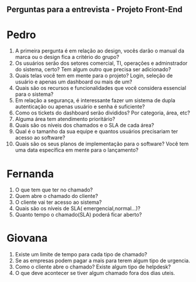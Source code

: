 ## Perguntas para a entrevista - Projeto Front-End

# Pedro
1. A primeira pergunta é em relação ao design, vocês darão o manual da marca ou o design fica a critério do grupo?
2. Os usuários serão dos setores comercial, TI, operações e adminstrador do sistema, certo? Tem algum outro que precisa ser adicionado?
3. Quais telas você tem em mente para o projeto? Login, seleção de usuário e apenas um dashboard ou mais de um?
4. Quais são os recursos e funcionalidades que você considera essencial para o sistema?
5. Em relação a segurança, é interessante fazer um sistema de dupla autenticação ou apenas usuário e senha é suficiente?
6. Como os tickets do dashboard serão divididos? Por categoria, área, etc?
7. Alguma área tem atendimento prioritário?
8. Quais são os níveis dos chamados e o SLA de cada área?
9. Qual é o tamanho da sua equipe e quantos usuários precisariam ter acesso ao software?
10. Quais são os seus planos de implementação para o software? Você tem uma data específica em mente para o lançamento?

# Fernanda
1. O que tem que ter no chamado? 
2. Quem abre o chamado do cliente? 
3. O cliente vai ter acesso ao sistema? 
4. Quais são os níveis de SLA( emergencial,normal...)? 
5. Quanto tempo o chamado(SLA) poderá ficar aberto?

# Giovana
1. Existe um limite de tempo para cada tipo de chamado?
2. Se as empresas podem pagar a mais para terem algum tipo de urgencia.
3. Como o cliente abre o chamado? Existe algum tipo de helpdesk?
4. O que deve acontecer se tiver algum chamado fora dos dias uteis.
